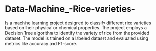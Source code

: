 # Data-Machine_-Rice-varieties-
Is a machine learning project designed to classify different rice varieties based on their physical or chemical properties. The project employs a Decision Tree algorithm to identify the variety of rice from the provided dataset. The model is trained on a labeled dataset and evaluated using metrics like accuracy and F1-score.
